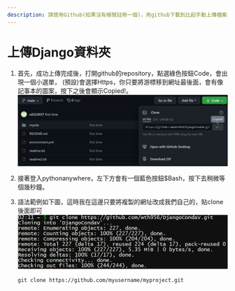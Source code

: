 ```yaml
---
description: 請使用Github(如果沒有帳號註冊一個)，用github下載到比起手動上傳檔案是最方便且最不容易有問題，由於github上傳方法很多，這邊不再多加贅述。
---
```


# 上傳Django資料夾

1. 首先，成功上傳完成後，打開github的repository，點選綠色按鈕Code，會出現一個小選單， \(預設\)會選擇Https，你只要將游標移到網址最後面，會有像記事本的圖案，按下之後會顯示Copied!。![](.gitbook/assets/githubrepo-wang-zhi-fu-zhi-.png) 
2. 接著登入pythonanywhere，左下方會有一個藍色按鈕$Bash，按下去稍微等個幾秒鐘。
3. 語法範例如下圖，這時我在這邊只要將複製的網址改成我們自己的，貼clone後面即可 ![](.gitbook/assets/clone-zi-ji-de-github.png) 

   ```text
   git clone https://github.com/myusername/myproject.git
   ```



